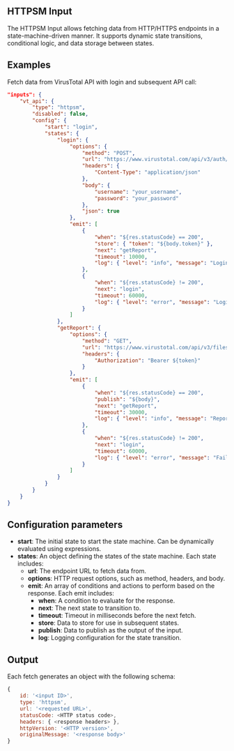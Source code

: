 ## HTTPSM Input

The HTTPSM Input allows fetching data from HTTP/HTTPS endpoints in a state-machine-driven manner. It supports dynamic state transitions, conditional logic, and data storage between states.

## Examples

Fetch data from VirusTotal API with login and subsequent API call:
```json
"inputs": {
	"vt_api": {
		"type": "httpsm",
		"disabled": false,
		"config": {
			"start": "login",
			"states": {
				"login": {
					"options": {
						"method": "POST",
						"url": "https://www.virustotal.com/api/v3/auth/login",
						"headers": {
							"Content-Type": "application/json"
						},
						"body": {
							"username": "your_username",
							"password": "your_password"
						},
						"json": true
					},
					"emit": [
						{
							"when": "${res.statusCode} == 200",
							"store": { "token": "${body.token}" },
							"next": "getReport",
							"timeout": 10000,
							"log": { "level": "info", "message": "Login successful" }
						},
						{
							"when": "${res.statusCode} != 200",
							"next": "login",
							"timeout": 60000,
							"log": { "level": "error", "message": "Login failed: ${body.error}" }
						}
					]
				},
				"getReport": {
					"options": {
						"method": "GET",
						"url": "https://www.virustotal.com/api/v3/files/{file_id}",
						"headers": {
							"Authorization": "Bearer ${token}"
						}
					},
					"emit": [
						{
							"when": "${res.statusCode} == 200",
							"publish": "${body}",
							"next": "getReport",
							"timeout": 30000,
							"log": { "level": "info", "message": "Report fetched successfully" }
						},
						{
							"when": "${res.statusCode} != 200",
							"next": "login",
							"timeout": 60000,
							"log": { "level": "error", "message": "Failed to fetch report: ${body.error}" }
						}
					]
				}
			}
		}
	}
}
```

## Configuration parameters
* **start**: The initial state to start the state machine. Can be dynamically evaluated using expressions.
* **states**: An object defining the states of the state machine. Each state includes:
  - **url**: The endpoint URL to fetch data from.
  - **options**: HTTP request options, such as method, headers, and body.
  - **emit**: An array of conditions and actions to perform based on the response. Each emit includes:
    - **when**: A condition to evaluate for the response.
    - **next**: The next state to transition to.
    - **timeout**: Timeout in milliseconds before the next fetch.
    - **store**: Data to store for use in subsequent states.
    - **publish**: Data to publish as the output of the input.
    - **log**: Logging configuration for the state transition.

## Output
Each fetch generates an object with the following schema:
```javascript
{
	id: '<input ID>',
	type: 'httpsm',
	url: '<requested URL>',
	statusCode: <HTTP status code>,
	headers: { <response headers> },
	httpVersion: '<HTTP version>',
	originalMessage: '<response body>'
}
```
